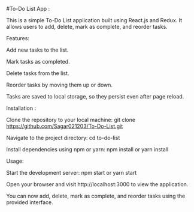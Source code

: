 #To-Do List App :

This is a simple To-Do List application built using React.js and Redux. It allows users to add, delete, mark as complete, and reorder tasks.

Features:

Add new tasks to the list.

Mark tasks as completed.

Delete tasks from the list.

Reorder tasks by moving them up or down.

Tasks are saved to local storage, so they persist even after page reload.

Installation :

Clone the repository to your local machine:
git clone  https://github.com/Sagar021203/To-Do-List.git

Navigate to the project directory:
cd to-do-list

Install dependencies using npm or yarn:
npm install
or
yarn install

Usage:

Start the development server:
npm start
or
yarn start

Open your browser and visit http://localhost:3000 to view the application.

You can now add, delete, mark as complete, and reorder tasks using the provided interface.

